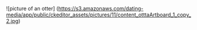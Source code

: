 ![picture of an otter] (https://s3.amazonaws.com/dating-media/app/public/ckeditor_assets/pictures/11/content_otttaArtboard_1_copy_2.jpg)
